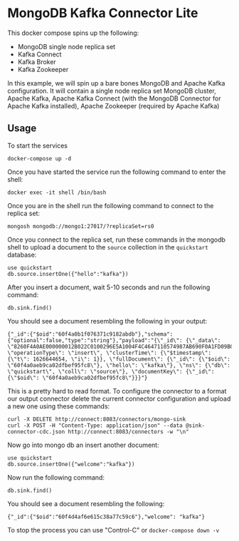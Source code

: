 # MongoDB Kafka Connector Lite

This docker compose spins up the following:
- MongoDB single node replica set
- Kafka Connect
- Kafka Broker
- Kafka Zookeeper

In this example, we will spin up a bare bones MongoDB and Apache Kafka configuration.  It will contain a single node replica set MongoDB cluster, Apache Kafka, Apache Kafka Connect (with the MongoDB Connector for Apache Kafka installed), Apache Zookeeper (required by Apache Kafka)

## Usage

To start the services 

    docker-compose up -d

Once you have started the service run the following command to enter the shell:

    docker exec -it shell /bin/bash

Once you are in the shell run the following command to connect to the replica
set: 

    mongosh mongodb://mongo1:27017/?replicaSet=rs0

Once you connect to the replica set, run these commands in the mongodb shell to
upload a document to the `source` collection in the `quickstart` database:

    use quickstart
    db.source.insertOne({"hello":"kafka"})

After you insert a document, wait 5-10 seconds and run the following command:

    db.sink.find()

You should see a document resembling the following in your output:

    {"_id":{"$oid":"60f4a0b1f076371c9182abdb"},"schema":{"optional":false,"type":"string"},"payload":"{\"_id\": {\"_data\": \"8260F4A0AE000000012B022C0100296E5A1004F4C4647110574987AB690F0A1FD09B0046645F6964006460F4A0AEB9CA02DFBEF95FC80004\"}, \"operationType\": \"insert\", \"clusterTime\": {\"$timestamp\": {\"t\": 1626644654, \"i\": 1}}, \"fullDocument\": {\"_id\": {\"$oid\": \"60f4a0aeb9ca02dfbef95fc8\"}, \"hello\": \"kafka\"}, \"ns\": {\"db\": \"quickstart\", \"coll\": \"source\"}, \"documentKey\": {\"_id\": {\"$oid\": \"60f4a0aeb9ca02dfbef95fc8\"}}}"}

This is a pretty hard to read format. To configure the connector to a format our
output connector delete the current connector configuration and upload a new one
using these commands:

    curl -X DELETE http://connect:8083/connectors/mongo-sink
    curl -X POST -H "Content-Type: application/json" --data @sink-connector-cdc.json http://connect:8083/connectors -w "\n"

Now go into mongo db an insert another document:

    use quickstart
    db.source.insertOne({"welcome":"kafka"})

Now run the following command:

    db.sink.find()

You should see a document resembling the following:

    {"_id":{"$oid":"60f4d4af6e615c38a77c59c6"},"welcome": "kafka"}

To stop the process you can use "Control-C" or `docker-compose down -v`
